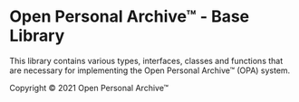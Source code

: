 # Open Personal Archive™ - Base Library

This library contains various types, interfaces, classes and functions that are necessary for implementing the Open Personal Archive™ (OPA) system.

Copyright © 2021 Open Personal Archive™
